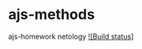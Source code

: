 # ajs-methods
ajs-homework netology
[![Build status]](https://ci.appveyor.com/project/lioness1741/ajs-homeworks-methods)
